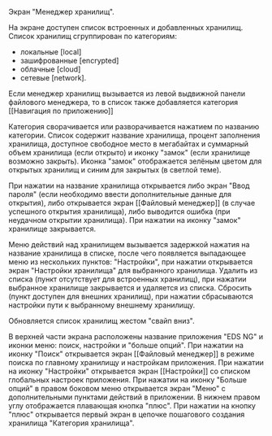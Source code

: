 Экран "Менеджер хранилищ".

На экране доступен список встроенных и добавленных хранилищ.
Список хранилищ сгруппирован по категориям: 
* локальные [local]
* зашифрованные [encrypted]
* облачные [cloud]
* сетевые [network].

Если менеджер хранилищ вызывается из левой выдвижной панели файлового менеджера, то в список также добавляется категория [[Навигация по приложению]]

Категория сворачивается или разворачивается нажатием по названию категории.
Список содержит название хранилища, процент заполнения хранилища, доступное свободное место в мегабайтах и суммарный объем хранилища (если открыто) и иконку "замок" (если хранилище возможно закрыть). Иконка "замок" отображается зелёным цветом для открытых хранилищ и синим для закрытых (в светлой теме).

При нажатии на название хранилища открывается либо экран "Ввод пароля" (если необходимо ввести дополнительные данные для открытия), либо открывается экран [[Файловый менеджер]] (в случае успешного открытия хранилища), либо выводится ошибка (при неудачном открытии хранилища).
При нажатии на иконку "замок" хранилище закрывается.

Меню действий над хранилищем вызывается задержкой нажатия на название хранилища в списке, после чего появляется выпадающее меню из нескольких пунктов:
"Настройки", при нажатии открывается экран "Настройки хранилища" для выбранного хранилища.
Удалить из списка (пункт отсутствует для встроенных хранилищ), при нажатии выбранное хранилище закрывается и удаляется из списка.
Сбросить (пункт доступен для внешних хранилищ), при нажатии сбрасываются настройки пути к выбранному внешнему хранилищу.

Обновляется список хранилищ жестом "свайп вниз".

В верхней части экрана расположены название приложения "EDS NG" и иконки меню: поиск, настройки и "больше опций".
При нажатии на иконку "Поиск" открывается экран [[Файловый менеджер]] в режиме поиска по главному хранилищу и настройкам приложения.
При нажатии на иконку "Настройки" открывается экран [[Настройки]] со списком глобальных настроек приложения.
При нажатии на иконку "Больше опций" в правом боковом меню открывается экран "Меню" с дополнительными пунктами действий в приложении. 
В нижнем правом углу отображается плавающая кнопка "плюс". При нажатии на кнопку "плюс" открывается первый экран в цепочке пошагового создания хранилища "Категория хранилища".


